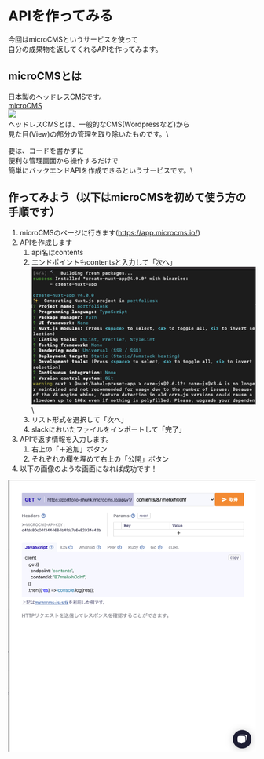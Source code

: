 # APIを作ってみる

今回はmicroCMSというサービスを使って</br>
自分の成果物を返してくれるAPIを作ってみます。

## microCMSとは

日本製のヘッドレスCMSです。\
[microCMS](https://microcms.io)\
![](image/microCMS\_logo.png)\
ヘッドレスCMSとは、一般的なCMS(Wordpressなど)から\
見た目(View)の部分の管理を取り除いたものです。\

要は、コードを書かずに\
便利な管理画面から操作するだけで\
簡単にバックエンドAPIを作成できるというサービスです。\


## 作ってみよう（以下はmicroCMSを初めて使う方の手順です）

1. microCMSのページに行きます(https://app.microcms.io/)
2. APIを作成します
   1. api名はcontents
   2. エンドポイントもcontentsと入力して「次へ」
![](image/endpoints.png)\   
   3. リスト形式を選択して「次へ」
   4. slackにおいたファイルをインポートして「完了」
3. APIで返す情報を入力します。
   1. 右上の「＋追加」ボタン
   2. それぞれの欄を埋めて右上の「公開」ボタン
4. 以下の画像のような画面になれば成功です！

![](image/APIgenerated.png)
